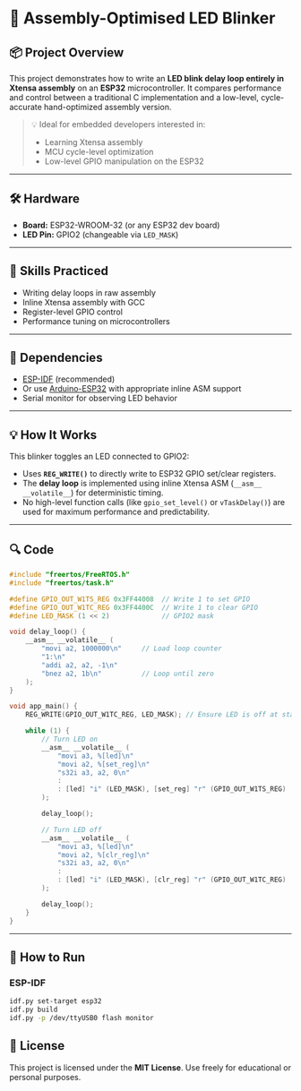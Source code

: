 # 🚀 Assembly-Optimised LED Blinker

## 📦 Project Overview

This project demonstrates how to write an **LED blink delay loop entirely in Xtensa assembly** on an **ESP32** microcontroller. It compares performance and control between a traditional C implementation and a low-level, cycle-accurate hand-optimized assembly version.

> 💡 Ideal for embedded developers interested in:
>
> * Learning Xtensa assembly
> * MCU cycle-level optimization
> * Low-level GPIO manipulation on the ESP32

---

## 🛠 Hardware

* **Board:** ESP32-WROOM-32 (or any ESP32 dev board)
* **LED Pin:** GPIO2 (changeable via `LED_MASK`)


---

## 🧠 Skills Practiced

* Writing delay loops in raw assembly
* Inline Xtensa assembly with GCC
* Register-level GPIO control
* Performance tuning on microcontrollers

---

## 🔩 Dependencies

* [ESP-IDF](https://github.com/espressif/esp-idf) (recommended)
* Or use [Arduino-ESP32](https://github.com/espressif/arduino-esp32) with appropriate inline ASM support
* Serial monitor for observing LED behavior

---

## 💡 How It Works

This blinker toggles an LED connected to GPIO2:

* Uses **`REG_WRITE()`** to directly write to ESP32 GPIO set/clear registers.
* The **delay loop** is implemented using inline Xtensa ASM (`__asm__ __volatile__`) for deterministic timing.
* No high-level function calls (like `gpio_set_level()` or `vTaskDelay()`) are used for maximum performance and predictability.

---

## 🔍 Code

```c
#include "freertos/FreeRTOS.h"
#include "freertos/task.h"

#define GPIO_OUT_W1TS_REG 0x3FF44008  // Write 1 to set GPIO
#define GPIO_OUT_W1TC_REG 0x3FF4400C  // Write 1 to clear GPIO
#define LED_MASK (1 << 2)             // GPIO2 mask

void delay_loop() {
    __asm__ __volatile__ (
        "movi a2, 1000000\n"     // Load loop counter
        "1:\n"
        "addi a2, a2, -1\n"
        "bnez a2, 1b\n"          // Loop until zero
    );
}

void app_main() {
    REG_WRITE(GPIO_OUT_W1TC_REG, LED_MASK); // Ensure LED is off at start

    while (1) {
        // Turn LED on
        __asm__ __volatile__ (
            "movi a3, %[led]\n"
            "movi a2, %[set_reg]\n"
            "s32i a3, a2, 0\n"
            :
            : [led] "i" (LED_MASK), [set_reg] "r" (GPIO_OUT_W1TS_REG)
        );

        delay_loop();

        // Turn LED off
        __asm__ __volatile__ (
            "movi a3, %[led]\n"
            "movi a2, %[clr_reg]\n"
            "s32i a3, a2, 0\n"
            :
            : [led] "i" (LED_MASK), [clr_reg] "r" (GPIO_OUT_W1TC_REG)
        );

        delay_loop();
    }
}
```

---

## 🧪 How to Run

### ESP-IDF

```bash
idf.py set-target esp32
idf.py build
idf.py -p /dev/ttyUSB0 flash monitor
```





## 📜 License

This project is licensed under the **MIT License**. Use freely for educational or personal purposes.

